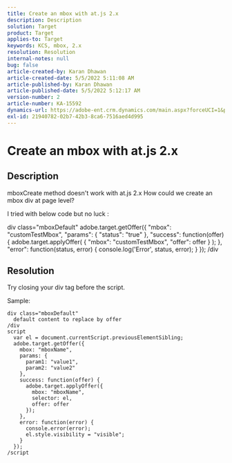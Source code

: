```yaml
---
title: Create an mbox with at.js 2.x
description: Description
solution: Target
product: Target
applies-to: Target
keywords: KCS, mbox, 2.x
resolution: Resolution
internal-notes: null
bug: false
article-created-by: Karan Dhawan
article-created-date: 5/5/2022 5:11:08 AM
article-published-by: Karan Dhawan
article-published-date: 5/5/2022 5:12:17 AM
version-number: 2
article-number: KA-15592
dynamics-url: https://adobe-ent.crm.dynamics.com/main.aspx?forceUCI=1&pagetype=entityrecord&etn=knowledgearticle&id=040218c2-31cc-ec11-a7b5-6045bd00db25
exl-id: 21940782-02b7-42b3-8ca6-7516aed4d995
---
```

# Create an mbox with at.js 2.x

## Description


mboxCreate method doesn't work with at.js 2.x
 How could we create an mbox div at page level?

I tried with below code but no luck :



div class="mboxDefault"
 adobe.target.getOffer(&lbrace;
 "mbox": "customTestMbox",
 "params": &lbrace;
 "status": "true"
 &rbrace;,
 "success": function(offer) &lbrace;
 adobe.target.applyOffer( &lbrace;
 "mbox": "customTestMbox",
 "offer": offer
 &rbrace; );
 &rbrace;,
 "error": function(status, error) &lbrace;
 console.log('Error', status, error);
 &rbrace;
 &rbrace;);
 /div


## Resolution


Try closing your div tag before the script.

Sample:


```
div class="mboxDefault" 
  default content to replace by offer 
/div 
script 
  var el = document.currentScript.previousElementSibling;
  adobe.target.getOffer({
    mbox: "mboxName",
    params: {
      param1: "value1",
      param2: "value2"
    },
    success: function(offer) {
      adobe.target.applyOffer({
        mbox: "mboxName",
        selector: el,
        offer: offer
      });
    },
    error: function(error) {
      console.error(error);
      el.style.visibility = "visible";
    }
  });
/script
```
